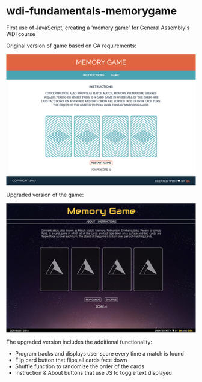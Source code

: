 # wdi-fundamentals-memorygame
First use of JavaScript, creating a 'memory game' for General Assembly's WDI course

Original version of game based on GA requirements:

![originalGame](memory-game-final/screenshots/game-v1.png?raw=true)

Upgraded version of the game:

![upgradedGame](memory-game-final/screenshots/game-v2.png?raw=true)

The upgraded version includes the additional functionality:
* Program tracks and displays user score every time a match is found
* Flip card button that flips all cards face down
* Shuffle function to randomize the order of the cards
* Instruction & About buttons that use JS to toggle text displayed
